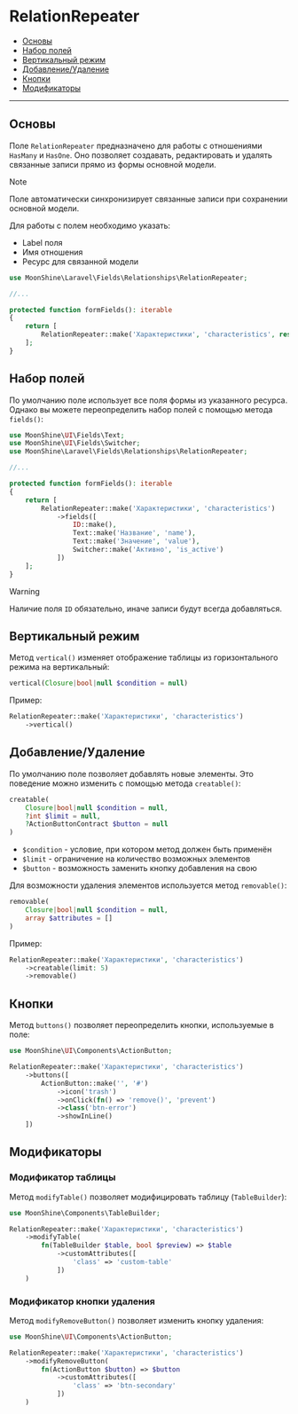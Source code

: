 # RelationRepeater

- [Основы](#basics)
- [Набор полей](#fields)
- [Вертикальный режим](#vertical)
- [Добавление/Удаление](#creatable-removable)
- [Кнопки](#buttons)
- [Модификаторы](#modify)

---

<a name="basics"></a>
## Основы

Поле `RelationRepeater` предназначено для работы с отношениями `HasMany` и `HasOne`. Оно позволяет создавать, редактировать и удалять связанные записи прямо из формы основной модели.

> [!NOTE]
> Поле автоматически синхронизирует связанные записи при сохранении основной модели.

Для работы с полем необходимо указать:
- Label поля
- Имя отношения
- Ресурс для связанной модели

```php
use MoonShine\Laravel\Fields\Relationships\RelationRepeater;

//...

protected function formFields(): iterable
{
    return [
        RelationRepeater::make('Характеристики', 'characteristics', resource: CharacteristicResource::class)
    ];
}
```

<a name="fields"></a>
## Набор полей

По умолчанию поле использует все поля формы из указанного ресурса. Однако вы можете переопределить набор полей с помощью метода `fields()`:

```php
use MoonShine\UI\Fields\Text;
use MoonShine\UI\Fields\Switcher;
use MoonShine\Laravel\Fields\Relationships\RelationRepeater;

//...

protected function formFields(): iterable
{
    return [
        RelationRepeater::make('Характеристики', 'characteristics')
            ->fields([
                ID::make(),
                Text::make('Название', 'name'),
                Text::make('Значение', 'value'),
                Switcher::make('Активно', 'is_active')
            ])
    ];
}
```

> [!WARNING]
> Наличие поля `ID` обязательно, иначе записи будут всегда добавляться.

<a name="vertical"></a>
## Вертикальный режим

Метод `vertical()` изменяет отображение таблицы из горизонтального режима на вертикальный:

```php
vertical(Closure|bool|null $condition = null)
```

Пример:

```php
RelationRepeater::make('Характеристики', 'characteristics')
    ->vertical()
```

<a name="creatable-removable"></a>
## Добавление/Удаление

По умолчанию поле позволяет добавлять новые элементы. Это поведение можно изменить с помощью метода `creatable()`:

```php
creatable(
    Closure|bool|null $condition = null,
    ?int $limit = null,
    ?ActionButtonContract $button = null
)
```

- `$condition` - условие, при котором метод должен быть применён
- `$limit` - ограничение на количество возможных элементов
- `$button` - возможность заменить кнопку добавления на свою

Для возможности удаления элементов используется метод `removable()`:

```php
removable(
    Closure|bool|null $condition = null,
    array $attributes = []
)
```

Пример:

```php
RelationRepeater::make('Характеристики', 'characteristics')
    ->creatable(limit: 5)
    ->removable()
```

<a name="buttons"></a>
## Кнопки

Метод `buttons()` позволяет переопределить кнопки, используемые в поле:

```php
use MoonShine\UI\Components\ActionButton;

RelationRepeater::make('Характеристики', 'characteristics')
    ->buttons([
        ActionButton::make('', '#')
            ->icon('trash')
            ->onClick(fn() => 'remove()', 'prevent')
            ->class('btn-error')
            ->showInLine()
    ])
```

<a name="modify"></a>
## Модификаторы

### Модификатор таблицы

Метод `modifyTable()` позволяет модифицировать таблицу (`TableBuilder`):

```php
use MoonShine\Components\TableBuilder;

RelationRepeater::make('Характеристики', 'characteristics')
    ->modifyTable(
        fn(TableBuilder $table, bool $preview) => $table
            ->customAttributes([
                'class' => 'custom-table'
            ])
    )
```

### Модификатор кнопки удаления

Метод `modifyRemoveButton()` позволяет изменить кнопку удаления:

```php
use MoonShine\UI\Components\ActionButton;

RelationRepeater::make('Характеристики', 'characteristics')
    ->modifyRemoveButton(
        fn(ActionButton $button) => $button
            ->customAttributes([
                'class' => 'btn-secondary'
            ])
    )
```